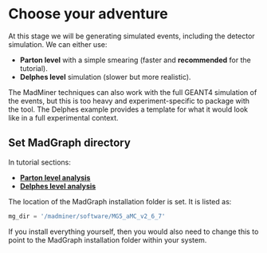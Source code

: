 # Choose your adventure

At this stage we will be generating simulated events, including the detector simulation.
We can either use:

- **Parton level** with a simple smearing (faster and **recommended** for the tutorial).
- **Delphes level** simulation (slower but more realistic).

The MadMiner techniques can also work with the full GEANT4 simulation of the events, but this is 
too heavy and experiment-specific to package with the tool. The Delphes example provides a template
for what it would look like in a full experimental context.


## Set MadGraph directory

In tutorial sections:
- [**Parton level analysis**][tutorial-section-parton]
- [**Delphes level analysis**][tutorial-section-delphes]

The location of the MadGraph installation folder is set. It is listed as:

```python
mg_dir = '/madminer/software/MG5_aMC_v2_6_7'
```

If you install everything yourself, then you would also need to change this to point
to the MadGraph installation folder within your system.


[tutorial-section-parton]: ../../notebooks/tutorial/2a_parton_analysis.ipynb
[tutorial-section-delphes]: ../../notebooks/tutorial/2b_delphes_analysis.ipynb
